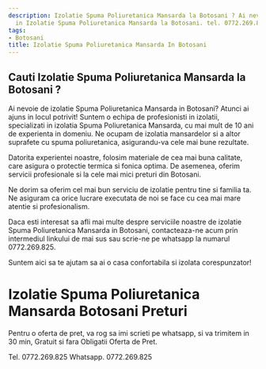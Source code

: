 ```yaml
---
description: Izolatie Spuma Poliuretanica Mansarda la Botosani ? Ai nevoie de un profesionist
  in Izolatie Spuma Poliuretanica Mansarda la Botosani. tel. 0772.269.825
tags:
- Botosani
title: Izolatie Spuma Poliuretanica Mansarda In Botosani
---
```



## Cauti Izolatie Spuma Poliuretanica Mansarda la Botosani ?

Ai nevoie de izolatie Spuma Poliuretanica Mansarda in Botosani? Atunci ai ajuns in locul potrivit! Suntem o echipa de profesionisti in izolatii, specializati in izolatia Spuma Poliuretanica Mansarda, cu mai mult de 10 ani de experienta in domeniu. Ne ocupam de izolatia mansardelor si a altor suprafete cu spuma poliuretanica, asigurandu-va cele mai bune rezultate.

Datorita experientei noastre, folosim materiale de cea mai buna calitate, care asigura o protectie termica si fonica optima. De asemenea, oferim servicii profesionale si la cele mai mici preturi din Botosani.

Ne dorim sa oferim cel mai bun serviciu de izolatie pentru tine si familia ta. Ne asiguram ca orice lucrare executata de noi se face cu cea mai mare atentie si profesionalism.

Daca esti interesat sa afli mai multe despre serviciile noastre de izolatie Spuma Poliuretanica Mansarda in Botosani, contacteaza-ne acum prin intermediul linkului de mai sus sau scrie-ne pe whatsapp la numarul 0772.269.825. 

Suntem aici sa te ajutam sa ai o casa confortabila si izolata corespunzator!

# Izolatie Spuma Poliuretanica Mansarda Botosani Preturi
Pentru o oferta de pret, va rog sa imi scrieti pe whatsapp, si va trimitem in 30 min, Gratuit si fara Obligatii Oferta de Pret.

Tel. 0772.269.825
Whatsapp. 0772.269.825